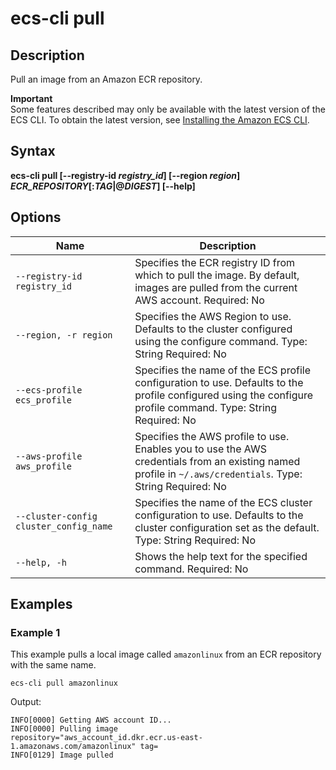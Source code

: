 # ecs\-cli pull<a name="cmd-ecs-cli-pull"></a>

## Description<a name="cmd-ecs-cli-pull-description"></a>

Pull an image from an Amazon ECR repository\.

**Important**  
Some features described may only be available with the latest version of the ECS CLI\. To obtain the latest version, see [Installing the Amazon ECS CLI](ECS_CLI_installation.md)\.

## Syntax<a name="cmd-ecs-cli-pull-syntax"></a>

**ecs\-cli pull \[\-\-registry\-id *registry\_id*\] \[\-\-region *region*\] *ECR\_REPOSITORY*\[:*TAG*\|@*DIGEST*\] \[\-\-help\]** 

## Options<a name="cmd-ecs-cli-pull-options"></a>


| Name | Description | 
| --- | --- | 
|  `--registry-id registry_id`  |  Specifies the ECR registry ID from which to pull the image\. By default, images are pulled from the current AWS account\. Required: No  | 
|  `--region, -r region`  |  Specifies the AWS Region to use\. Defaults to the cluster configured using the configure command\. Type: String Required: No  | 
|  `--ecs-profile ecs_profile`  |  Specifies the name of the ECS profile configuration to use\. Defaults to the profile configured using the configure profile command\. Type: String Required: No  | 
|  `--aws-profile aws_profile`  |  Specifies the AWS profile to use\. Enables you to use the AWS credentials from an existing named profile in `~/.aws/credentials`\. Type: String Required: No  | 
|  `--cluster-config cluster_config_name`  |  Specifies the name of the ECS cluster configuration to use\. Defaults to the cluster configuration set as the default\. Type: String Required: No  | 
|  `--help, -h`  |  Shows the help text for the specified command\. Required: No  | 

## Examples<a name="cmd-ecs-cli-pull-examples"></a>

### Example 1<a name="cmd-ecs-cli-pull-example-1"></a>

This example pulls a local image called `amazonlinux` from an ECR repository with the same name\.

```
ecs-cli pull amazonlinux
```

Output:

```
INFO[0000] Getting AWS account ID...
INFO[0000] Pulling image                                 repository="aws_account_id.dkr.ecr.us-east-1.amazonaws.com/amazonlinux" tag=
INFO[0129] Image pulled
```